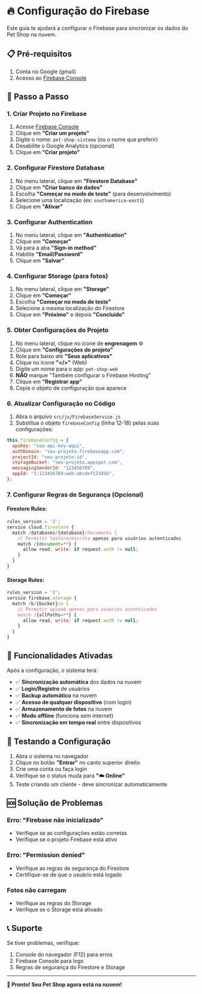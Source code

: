 # 🔥 Configuração do Firebase

Este guia te ajudará a configurar o Firebase para sincronizar os dados do Pet Shop na nuvem.

## 📋 Pré-requisitos

1. Conta no Google (gmail)
2. Acesso ao [Firebase Console](https://console.firebase.google.com/)

## 🚀 Passo a Passo

### 1. Criar Projeto no Firebase

1. Acesse [Firebase Console](https://console.firebase.google.com/)
2. Clique em **"Criar um projeto"**
3. Digite o nome: `pet-shop-sistema` (ou o nome que preferir)
4. Desabilite o Google Analytics (opcional)
5. Clique em **"Criar projeto"**

### 2. Configurar Firestore Database

1. No menu lateral, clique em **"Firestore Database"**
2. Clique em **"Criar banco de dados"**
3. Escolha **"Começar no modo de teste"** (para desenvolvimento)
4. Selecione uma localização (ex: `southamerica-east1`)
5. Clique em **"Ativar"**

### 3. Configurar Authentication

1. No menu lateral, clique em **"Authentication"**
2. Clique em **"Começar"**
3. Vá para a aba **"Sign-in method"**
4. Habilite **"Email/Password"**
5. Clique em **"Salvar"**

### 4. Configurar Storage (para fotos)

1. No menu lateral, clique em **"Storage"**
2. Clique em **"Começar"**
3. Escolha **"Começar no modo de teste"**
4. Selecione a mesma localização do Firestore
5. Clique em **"Próximo"** e depois **"Concluído"**

### 5. Obter Configurações do Projeto

1. No menu lateral, clique no ícone de **engrenagem** ⚙️
2. Clique em **"Configurações do projeto"**
3. Role para baixo até **"Seus aplicativos"**
4. Clique no ícone **"</>"** (Web)
5. Digite um nome para o app: `pet-shop-web`
6. **NÃO** marque "Também configurar o Firebase Hosting"
7. Clique em **"Registrar app"**
8. Copie o objeto de configuração que aparece

### 6. Atualizar Configuração no Código

1. Abra o arquivo `src/js/FirebaseService.js`
2. Substitua o objeto `firebaseConfig` (linha 12-18) pelas suas configurações:

```javascript
this.firebaseConfig = {
  apiKey: "sua-api-key-aqui",
  authDomain: "seu-projeto.firebaseapp.com",
  projectId: "seu-projeto-id",
  storageBucket: "seu-projeto.appspot.com",
  messagingSenderId: "123456789",
  appId: "1:123456789:web:abcdef123456",
};
```

### 7. Configurar Regras de Segurança (Opcional)

#### Firestore Rules:

```javascript
rules_version = '2';
service cloud.firestore {
  match /databases/{database}/documents {
    // Permitir leitura/escrita apenas para usuários autenticados
    match /{document=**} {
      allow read, write: if request.auth != null;
    }
  }
}
```

#### Storage Rules:

```javascript
rules_version = '2';
service firebase.storage {
  match /b/{bucket}/o {
    // Permitir upload apenas para usuários autenticados
    match /{allPaths=**} {
      allow read, write: if request.auth != null;
    }
  }
}
```

## 🎯 Funcionalidades Ativadas

Após a configuração, o sistema terá:

- ✅ **Sincronização automática** dos dados na nuvem
- ✅ **Login/Registro** de usuários
- ✅ **Backup automático** na nuvem
- ✅ **Acesso de qualquer dispositivo** (com login)
- ✅ **Armazenamento de fotos** na nuvem
- ✅ **Modo offline** (funciona sem internet)
- ✅ **Sincronização em tempo real** entre dispositivos

## 🔧 Testando a Configuração

1. Abra o sistema no navegador
2. Clique no botão **"Entrar"** no canto superior direito
3. Crie uma conta ou faça login
4. Verifique se o status muda para **"☁️ Online"**
5. Teste criando um cliente - deve sincronizar automaticamente

## 🆘 Solução de Problemas

### Erro: "Firebase não inicializado"

- Verifique se as configurações estão corretas
- Verifique se o projeto Firebase está ativo

### Erro: "Permission denied"

- Verifique as regras de segurança do Firestore
- Certifique-se de que o usuário está logado

### Fotos não carregam

- Verifique as regras do Storage
- Verifique se o Storage está ativado

## 📞 Suporte

Se tiver problemas, verifique:

1. Console do navegador (F12) para erros
2. Firebase Console para logs
3. Regras de segurança do Firestore e Storage

---

**🎉 Pronto! Seu Pet Shop agora está na nuvem!**
